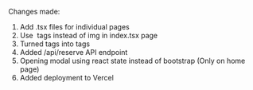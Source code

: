 
Changes made:

1. Add .tsx files for individual pages
2. Use <Image> tags instead of img in index.tsx page
3. Turned <a> tags into <Link> tags
4. Added /api/reserve API endpoint
5. Opening modal using react state instead of bootstrap (Only on home page)
6. Added deployment to Vercel

